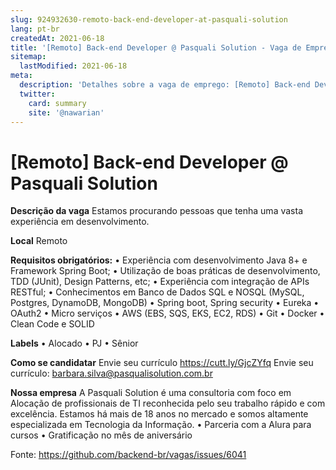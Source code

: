 ```yaml
---
slug: 924932630-remoto-back-end-developer-at-pasquali-solution
lang: pt-br
createdAt: 2021-06-18
title: '[Remoto] Back-end Developer @ Pasquali Solution - Vaga de Emprego'
sitemap:
  lastModified: 2021-06-18
meta:
  description: 'Detalhes sobre a vaga de emprego: [Remoto] Back-end Developer @ Pasquali Solution'
  twitter:
    card: summary
    site: '@nawarian'
---
```


# [Remoto] Back-end Developer @ Pasquali Solution

**Descrição da vaga**
Estamos procurando pessoas que tenha uma vasta experiência em desenvolvimento.

**Local**
Remoto

**Requisitos obrigatórios:**
•	Experiência com desenvolvimento Java 8+ e Framework Spring Boot;
•	Utilização de boas práticas de desenvolvimento, TDD (JUnit), Design Patterns, etc;
•	Experiência com integração de APIs RESTful;
•	Conhecimentos em Banco de Dados SQL e NOSQL (MySQL, Postgres, DynamoDB, MongoDB)
•	Spring boot, Spring security
•	Eureka
•	OAuth2
•	Micro serviços
•	AWS (EBS, SQS, EKS, EC2, RDS)
•	Git
•	Docker
•	Clean Code e SOLID

**Labels**
•	Alocado
•	PJ
•	Sênior

**Como se candidatar**
Envie seu currículo https://cutt.ly/GjcZYfq
Envie seu currículo: barbara.silva@pasqualisolution.com.br

**Nossa empresa**
A Pasquali Solution é uma consultoria com foco em Alocação de profissionais de TI reconhecida pelo seu trabalho rápido e com excelência.
Estamos há mais de 18 anos no mercado e somos altamente especializada em Tecnologia da Informação.
•	Parceria com a Alura para cursos
•	Gratificação no mês de aniversário





Fonte: https://github.com/backend-br/vagas/issues/6041